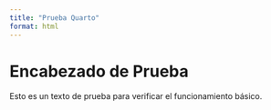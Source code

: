 ```yaml
---
title: "Prueba Quarto"
format: html
---
```





# Encabezado de Prueba

Esto es un texto de prueba para verificar el funcionamiento básico. 